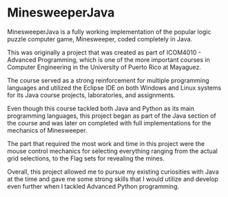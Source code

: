 # MinesweeperJava
MinesweeperJava is a fully working implementation of the popular logic puzzle computer game, Minesweeper, coded completely in Java.

This was originally a project that was created as part of ICOM4010 - Advanced Programming, which is one of the more important courses in Computer Engineering in the University of Puerto Rico at Mayaguez.

The course served as a strong reinforcement for multiple programming languages and utilized the Eclipse IDE on both Windows and Linux systems for its Java course projects, laboratories, and assignments.

Even though this course tackled both Java and Python as its main programming languages, this project began as part of the Java section of the course and was later on completed with full 
implementations for the mechanics of Minesweeper.

The part that required the most work and time in this project were the mouse control mechanics for selecting everything ranging from the actual grid selections, to the Flag sets for revealing the mines.

Overall, this project allowed me to pursue my existing curiosities with Java at the time and gave me some strong skills that I would utilize and develop even further when I tackled Advanced Python programming.
